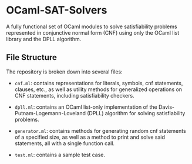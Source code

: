 # OCaml-SAT-Solvers

A fully functional set of OCaml modules to solve satisfiability problems represented in conjunctive normal form (CNF) using only the OCaml list library and the DPLL algorithm.

## File Structure

The repository is broken down into several files:

- `cnf.ml`: contains representations for literals, symbols, cnf statements, clauses, etc., as well as utility methods for generalized operations on CNF statements, including satisfiability checkers.

- `dpll.ml`: contains an OCaml list-only implementation of the Davis-Putnam-Logemann-Loveland (DPLL) algorithm for solving satisfiability problems.

- `generator.ml`: contains methods for generating random cnf statements of a specified size, as well as a method to print and solve said statements, all with a single function call.

- `test.ml`: contains a sample test case.
